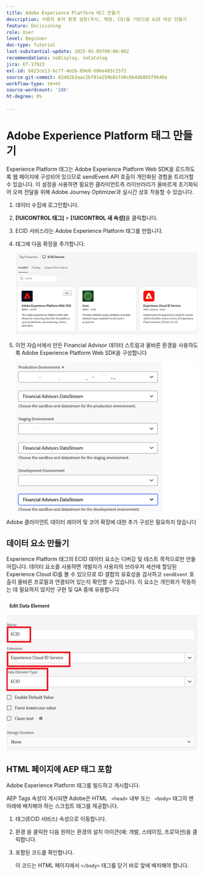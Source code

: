 ```yaml
---
title: Adobe Experience Platform 태그 만들기
description: 사용자 투자 환경 설정(주식, 채권, CD)을 기반으로 AJO 대상 만들기
feature: Decisioning
role: User
level: Beginner
doc-type: Tutorial
last-substantial-update: 2025-05-05T00:00:00Z
recommendations: noDisplay, noCatalog
jira: KT-17923
exl-id: 6823ce13-bc77-4e2b-89e0-606e403c15f2
source-git-commit: 82d82b3aac2bf91e259b01fd8c6b4d6065f9640a
workflow-type: tm+mt
source-wordcount: '286'
ht-degree: 0%

---
```


# Adobe Experience Platform 태그 만들기

Experience Platform 태그는 Adobe Experience Platform Web SDK을 로드하도록 웹 페이지에 구성되어 있으므로 sendEvent API 호출이 개인화된 경험을 트리거할 수 있습니다. 이 설정을 사용하면 필요한 클라이언트측 라이브러리가 올바르게 초기화되어 오퍼 전달을 위해 Adobe Journey Optimizer과 실시간 상호 작용할 수 있습니다.

1. 데이터 수집에 로그인합니다.
1. **[!UICONTROL 태그]** > **[!UICONTROL 새 속성]**&#x200B;을 클릭합니다.
1. ECID 서비스라는 Adobe Experience Platform 태그를 만듭니다.
1. 태그에 다음 확장을 추가합니다.

   ![tags-extensions](assets/ecid-tag.png)

1. 이전 자습서에서 만든 Financial Advisor 데이터 스트림과 올바른 환경을 사용하도록 Adobe Experience Platform Web SDK을 구성합니다

   ![web-sdk-configuration](assets/web-sdk-configuration.png)

Adobe 클라이언트 데이터 레이어 및 코어 확장에 대한 추가 구성은 필요하지 않습니다

## 데이터 요소 만들기

Experience Platform 태그의 ECID 데이터 요소는 디버깅 및 테스트 목적으로만 만들어집니다. 데이터 요소를 사용하면 개발자가 사용자의 브라우저 세션에 할당된 Experience Cloud ID를 볼 수 있으므로 ID 결합의 유효성을 검사하고 `sendEvent` 호출이 올바른 프로필과 연결되어 있는지 확인할 수 있습니다. 이 요소는 개인화가 작동하는 데 필요하지 않지만 구현 및 QA 중에 유용합니다

![ecid](assets/ecid-data-element.png)


## HTML 페이지에 AEP 태그 포함

Adobe Experience Platform 태그를 빌드하고 게시합니다.

AEP Tags 속성이 게시되면 Adobe은 HTML ``` <head>``` 내부 또는 ``` <body>``` 태그의 맨 아래에 배치해야 하는 스크립트 태그를 제공합니다.

1. 태그(ECID 서비스) 속성으로 이동합니다.

1. 환경 을 클릭한 다음 원하는 환경의 설치 아이콘(예: 개발, 스테이징, 프로덕션)을 클릭합니다.

1. 포함된 코드를 확인합니다.

   이 코드는 HTML 페이지에서 ```</body>``` 태그를 닫기 바로 앞에 배치해야 합니다.
